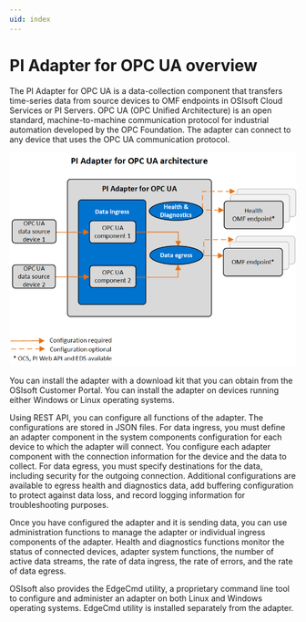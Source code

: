```yaml
---
uid: index
---
```


# PI Adapter for OPC UA overview

The PI Adapter for OPC UA is a data-collection component that transfers time-series data from source devices to OMF endpoints in OSIsoft Cloud Services or PI Servers. OPC UA (OPC Unified Architecture) is an open standard, machine-to-machine communication protocol for industrial automation developed by the OPC Foundation. The adapter can connect to any device that uses the OPC UA communication protocol.

![PI Adapter for OPC UA architecture](images/PI_Adapter_for_OPC_UA_architecture_diagram.png)

You can install the adapter with a download kit that you can obtain from the OSIsoft Customer Portal. You can install the adapter on devices running either Windows or Linux operating systems.

Using REST API, you can configure all functions of the adapter. The configurations are stored in JSON files. For data ingress, you must define an adapter component in the system components configuration for each device to which the adapter will connect. You configure each adapter component with the connection information for the device and the data to collect. For data egress, you must specify destinations for the data, including security for the outgoing connection. Additional configurations are available to egress health and diagnostics data, add buffering configuration to protect against data loss, and record logging information for troubleshooting purposes.

Once you have configured the adapter and it is sending data, you can use administration functions to manage the adapter or individual ingress components of the adapter. Health and diagnostics functions monitor the status of connected devices, adapter system functions, the number of active data streams, the rate of data ingress, the rate of errors, and the rate of data egress.

OSIsoft also provides the EdgeCmd utility, a proprietary command line tool to configure and administer an adapter on both Linux and Windows operating systems. EdgeCmd utility is installed separately from the adapter.

<!--
# PI Adapter for OPC UA

=======

- [PI Adapter for OPC UA overview](xref:PIAdapterForOPCUAOverview)
  - [PI Adapter for OPC UA principles of operation](xref:PIAdapterForOPCUAPrinciplesOfOperation)
- [Installation](xref:Installation)
  - [Install the adapter](xref:InstallTheAdapter)
  - [Install PI Adapter for OPC UA using Docker](xref:InstallPIAdapterForOPCUAUsingDocker)
  - [Uninstall the adapter](xref:UninstallTheAdapter)
- [Configuration](xref:OPCUAConfiguration)
  - [Configuration tools](xref:ConfigurationTools)
  - [System components configuration](xref:SystemComponentsConfiguration)
  - [PI Adapter for OPC UA data source configuration](xref:PIAdapterForOPCUADataSourceConfiguration)
  - [PI Adapter for OPC UA data selection configuration](xref:PIAdapterForOPCUADataSelectionConfiguration)
  - [PI Adapter for OPC UA security configuration](xref:PIAdapterForOPCUASecurityConfiguration)
  - [Egress endpoints configuration](xref:EgressEndpointsConfiguration)
  - [Health endpoint configuration](xref:HealthEndpointConfiguration)
  - [Diagnostics configuration](xref:DiagnosticsConfiguration)
  - [Buffering configuration](xref:BufferingConfiguration)
  - [Logging configuration](xref:LoggingConfiguration)
  - [System and adapter configuration](xref:SystemAndAdapterConfiguration)
- [Administration](xref:Administration)
  - [Start and stop an adapter](xref:StartAndStopAnAdapter)
  - [Start and stop ingress component](xref:StartAndStopIngressComponent)
  - [Retrieve product version information](xref:RetrieveProductVersionInformation)
  - [Delete an adapter component](xref:DeleteAnAdapterComponent)
- [Health and diagnostics](xref:HealthAndDiagnostics)
  - [Adapter health](xref:AdapterHealth)
    - [Device status](xref:DeviceStatus)
    - [Next health message expected](xref:NextHealthMessageExpected)
  - [Adapter diagnostics](xref:AdapterDiagnostics)
    - [System](xref:System)
    - [Stream count](xref:StreamCount)
    - [IO rate](xref:IORate)
    - [Error rate](xref:ErrorRate)
  - [Egress diagnostics](xref:EgressDiagnostics)
-->
  
